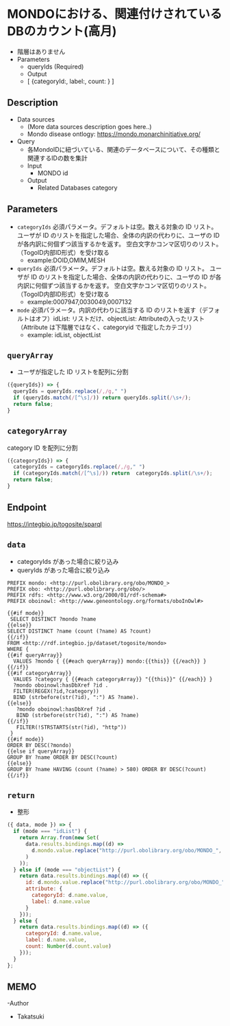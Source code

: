 # MONDOにおける、関連付けされているDBのカウント(高月)
- 階層はありません
- Parameters
  - queryIds (Required)
  - Output
  - [ {categoryId:, label:, count: } ]
  
 ## Description

- Data sources
    - (More data sources description goes here..)
    - Mondo disease ontlogy: https://mondo.monarchinitiative.org/
- Query
    - 各MondoIDに紐づいている、関連のデータベースについて、その種類と関連するIDの数を集計
    -  Input
        - MONDO id
    - Output
        - Related Databases category
  
## Parameters
* `categoryIds` 必須パラメータ。デフォルトは空。数える対象の ID リスト。
   ユーザが ID のリストを指定した場合、全体の内訳の代わりに、ユーザの ID が各内訳に何個ずつ該当するかを返す。
   空白文字かコンマ区切りのリスト。（TogoID内部ID形式）を受け取る
  * example:DOID,OMIM,MESH
* `queryIds` 必須パラメータ。デフォルトは空。数える対象の ID リスト。
   ユーザが ID のリストを指定した場合、全体の内訳の代わりに、ユーザの ID が各内訳に何個ずつ該当するかを返す。
   空白文字かコンマ区切りのリスト。（TogoID内部ID形式）を受け取る
  * example:0007947,0030049,0007132
* `mode` 必須パラメータ。内訳の代わりに該当する ID のリストを返す（デフォルトはオフ）idList: リストだけ、objectList: Attributeの入ったリスト（Attribute は下階層ではなく、categoryid で指定したカテゴリ）
    * example: idList, objectList
    
## `queryArray`
- ユーザが指定した ID リストを配列に分割

```javascript
({queryIds}) => {
  queryIds = queryIds.replace(/,/g," ")
  if (queryIds.match(/[^\s]/)) return queryIds.split(/\s+/);
  return false;
}
```

## `categoryArray`

category ID を配列に分割

```javascript
({categoryIds}) => {
  categoryIds = categoryIds.replace(/,/g," ")
  if (categoryIds.match(/[^\s]/)) return  categoryIds.split(/\s+/);
  return false;
}
```

## Endpoint

https://integbio.jp/togosite/sparql

## `data`
- categoryIds があった場合に絞り込み
- queryIds があった場合に絞り込み

```sparql
PREFIX mondo: <http://purl.obolibrary.org/obo/MONDO_>
PREFIX obo: <http://purl.obolibrary.org/obo/>
PREFIX rdfs: <http://www.w3.org/2000/01/rdf-schema#>
PREFIX oboinowl: <http://www.geneontology.org/formats/oboInOwl#>

{{#if mode}}
 SELECT DISTINCT ?mondo ?name
{{else}}
SELECT DISTINCT ?name (count (?name) AS ?count)
{{/if}}       
FROM <http://rdf.integbio.jp/dataset/togosite/mondo>
WHERE {
{{#if queryArray}}
  VALUES ?mondo { {{#each queryArray}} mondo:{{this}} {{/each}} }
{{/if}}
{{#if categoryArray}}
  VALUES ?category { {{#each categoryArray}} "{{this}}" {{/each}} } 
  ?mondo oboinowl:hasDbXref ?id .
  FILTER(REGEX(?id,?category))
  BIND (strbefore(str(?id), ":") AS ?name).
{{else}}
   ?mondo oboinowl:hasDbXref ?id .
   BIND (strbefore(str(?id), ":") AS ?name)  
{{/if}}
   FILTER(!STRSTARTS(str(?id), "http"))
 }
{{#if mode}}
ORDER BY DESC(?mondo)
{{else if queryArray}}
GROUP BY ?name ORDER BY DESC(?count)
{{else}}
GROUP BY ?name HAVING (count (?name) > 580) ORDER BY DESC(?count)
{{/if}} 

```
## `return`
- 整形
```javascript
({ data, mode }) => {
  if (mode === "idList") {
    return Array.from(new Set(
      data.results.bindings.map((d) =>
        d.mondo.value.replace("http://purl.obolibrary.org/obo/MONDO_", "")
      )
    ));
  } else if (mode === "objectList") {
    return data.results.bindings.map((d) => ({
      id: d.mondo.value.replace("http://purl.obolibrary.org/obo/MONDO_", ""),
      attribute: {
        categoryId: d.name.value,
        label: d.name.value
      }
    }));
  } else {
    return data.results.bindings.map((d) => ({
      categoryId: d.name.value,
      label: d.name.value,
      count: Number(d.count.value)
    }));
  }
};
```

## MEMO
-Author
 - Takatsuki